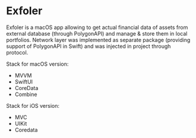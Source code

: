 # Exfoler

Exfoler is a macOS app allowing to get actual financial data of assets from external database (through PolygonAPI) and manage & store them in local portfolios. Network layer was implemented as separate package (providing support of PolygonAPI in Swift) and was injected in project through protocol.

Stack for macOS version:
- MVVM
- SwiftUI
- CoreData
- Combine

Stack for iOS version:
- MVC
- UIKit
- Coredata
